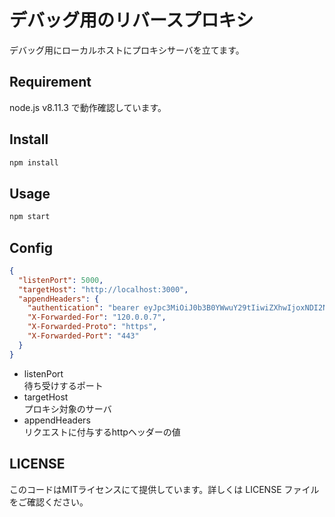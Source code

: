 # デバッグ用のリバースプロキシ

デバッグ用にローカルホストにプロキシサーバを立てます。

## Requirement

node.js v8.11.3 で動作確認しています。

## Install

```bash
npm install
```

## Usage

```bash
npm start
```

## Config

```json
{
  "listenPort": 5000,
  "targetHost": "http://localhost:3000",
  "appendHeaders": {
    "authentication": "bearer eyJpc3MiOiJ0b3B0YWwuY29tIiwiZXhwIjoxNDI2NDIwODAwLCJodHRwOi8vdG9wdGFsLmNvbS9qd3RfY2xhaW1zL2lzX2FkbWluIjp0cnVlLCJjb21wYW55IjoiVG9wdGFsIiwiYXdlc29tZSI6dHJ1ZX0.yRQYnWzskCZUxPwaQupWkiUzKELZ49eM7oWxAQK_ZXw",
    "X-Forwarded-For": "120.0.0.7",
    "X-Forwarded-Proto": "https",
    "X-Forwarded-Port": "443"
  }
}
```

* listenPort  
待ち受けするポート
* targetHost  
プロキシ対象のサーバ
* appendHeaders  
リクエストに付与するhttpヘッダーの値

## LICENSE

このコードはMITライセンスにて提供しています。詳しくは LICENSE ファイルをご確認ください。